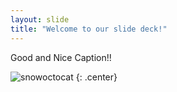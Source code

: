 ```yaml
---
layout: slide
title: "Welcome to our slide deck!"
---
```


Good and Nice Caption!!

![snowoctocat](https://octodex.github.com/images/snowoctocat.png)
{: .center}

